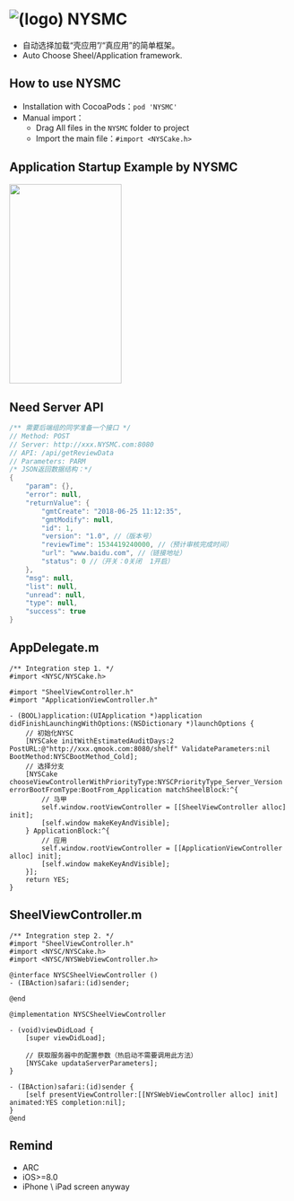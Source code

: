 ![(logo)](https://github.com/niyongsheng/NYSMC/blob/master/MC_logo.png?raw=true)
NYSMC
===
* 自动选择加载“壳应用”/“真应用”的简单框架。
* Auto Choose Sheel/Application framework.

## <a id="How_to_use:"></a>How to use NYSMC
* Installation with CocoaPods：`pod 'NYSMC'`
* Manual import：
    * Drag All files in the `NYSMC` folder to project
    * Import the main file：`#import <NYSCake.h>`

## <a id="Application_Startup_Example_by_NYSMC"></a>Application Startup Example by NYSMC
<img src="https://raw.githubusercontent.com/niyongsheng/NYSMC/master/IMG_0140.TRIM.mov" width="200" height="355.7">

<!-- ## <a id="The_Framework_Structure_Chart_of_NYSMC"></a>The Framework Structure Chart of NYSMC
![](http://images0.cnblogs.com/blog2015/497279/201506/132232456139177.png)
<img src="http://images0.cnblogs.com/blog2015/497279/201506/141358159107893.png" width="30%" height="30%">

- `The class of non-red text` in the chart：For inheritance，to use DIY the control of refresh
- About how to DIY the control of refresh，You can refer the Class in below Chart<br> -->

## <a id="Need_Server_API"></a>Need Server API 
```java
/** 需要后端组的同学准备一个接口 */
// Method: POST
// Server: http://xxx.NYSMC.com:8080
// API: /api/getReviewData
// Parameters: PARM
/* JSON返回数据结构：*/
{
    "param": {},
    "error": null,
    "returnValue": {
        "gmtCreate": "2018-06-25 11:12:35",
        "gmtModify": null,
        "id": 1,
        "version": "1.0", //（版本号）
        "reviewTime": 1534419240000, //（预计审核完成时间）
        "url": "www.baidu.com", //（链接地址）
        "status": 0 //（开关：0关闭  1开启）
    },
    "msg": null,
    "list": null,
    "unread": null,
    "type": null,
    "success": true
}
```

## <a id="AppDelegate.m"></a>AppDelegate.m
```objc
/** Integration step 1. */
#import <NYSC/NYSCake.h>

#import "SheelViewController.h"
#import "ApplicationViewController.h"

- (BOOL)application:(UIApplication *)application didFinishLaunchingWithOptions:(NSDictionary *)launchOptions {
    // 初始化NYSC
    [NYSCake initWithEstimatedAuditDays:2 PostURL:@"http://xxx.qmook.com:8080/shelf" ValidateParameters:nil BootMethod:NYSCBootMethod_Cold];
    // 选择分支
    [NYSCake chooseViewControllerWithPriorityType:NYSCPriorityType_Server_Version errorBootFromType:BootFrom_Application matchSheelBlock:^{
    	// 马甲
        self.window.rootViewController = [[SheelViewController alloc] init];
        [self.window makeKeyAndVisible];
    } ApplicationBlock:^{
    	// 应用
        self.window.rootViewController = [[ApplicationViewController alloc] init];
        [self.window makeKeyAndVisible];
    }];
    return YES;
}
```
## <a id="SheelViewController.m"></a>SheelViewController.m
```objc
/** Integration step 2. */
#import "SheelViewController.h"
#import <NYSC/NYSCake.h>
#import <NYSC/NYSWebViewController.h>

@interface NYSCSheelViewController ()
- (IBAction)safari:(id)sender;

@end

@implementation NYSCSheelViewController

- (void)viewDidLoad {
    [super viewDidLoad];

    // 获取服务器中的配置参数（热启动不需要调用此方法）
    [NYSCake updataServerParameters];
}

- (IBAction)safari:(id)sender {
    [self presentViewController:[[NYSWebViewController alloc] init] animated:YES completion:nil];
}
@end
```

## Remind
* ARC
* iOS>=8.0
* iPhone \ iPad screen anyway
